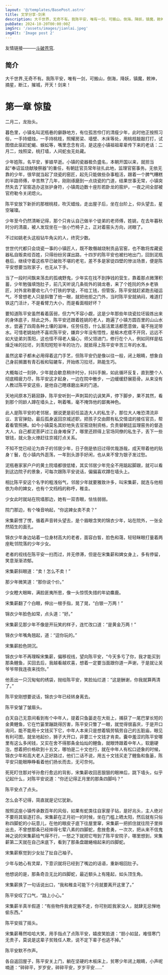 ```yaml
---
layout: '@/templates/BasePost.astro'
title: 文学分享-剑来
description: 大千世界，无奇不有。我陈平安，唯有一剑，可搬山，倒海，降妖，镇魔，敕神，摘星，断江，摧城，开天！剑来！
pubDate: 2024-10-20T00:00:00Z
imgSrc: '/assets/images/jianlai.jpeg'
imgAlt: 'Image post 2'
---
```


友情链接———[斗破苍穹](../sixth-post/).




## 简介
大千世界,无奇不有。我陈平安，唯有一剑，可搬山，倒海，降妖，镇魔，敕神，摘星，断江，摧城，开天！剑来！

# 第一章 惊蛰
   
 二月二，龙抬头。

暮色里，小镇名叫泥瓶巷的僻静地方，有位孤苦伶仃的清瘦少年，此时他正按照习俗，一手持蜡烛，一手持桃枝，照耀房梁、墙壁、木床等处，用桃枝敲敲打打，试图借此驱赶蛇蝎、蜈蚣等，嘴里念念有词，是这座小镇祖祖辈辈传下来的老话：二月二，烛照梁，桃打墙，人间蛇虫无处藏。

少年姓陈，名平安，爹娘早逝。小镇的瓷器极负盛名，本朝开国以来，就担当起“奉诏监烧献陵祭器”的重任，有朝廷官员常年驻扎此地，监理官窑事务。无依无靠的少年，很早就当起了烧瓷的窑匠，起先只能做些杂事粗活，跟着一个脾气糟糕的半路师傅，辛苦熬了几年，刚刚琢磨到一点烧瓷的门道，结果世事无常，小镇突然失去了官窑造办这张护身符，小镇周边数十座形若卧龙的窑炉，一夜之间全部被官府勒令关闭熄火。

陈平安放下新折的那根桃枝，吹灭蜡烛，走出屋子后，坐在台阶上，仰头望去，星空璀璨。

少年至今仍然清晰记得，那个只肯认自己做半个徒弟的老师傅，姓姚，在去年暮秋时分的清晨，被人发现坐在一张小竹椅子上，正对着窑头方向，闭眼了。

不过如姚老头这般钻牛角尖的人，终究少数。

世世代代都只会烧瓷一事的小镇匠人，既不敢僭越烧制贡品官窑，也不敢将库藏瓷器私自贩卖给百姓，只得纷纷另谋出路，十四岁的陈平安也被扫地出门，回到泥瓶巷后，继续守着这栋早已破败不堪的老宅，差不多是家徒四壁的惨淡场景，便是陈平安想要当败家子，也无从下手。

当了一段时间飘来荡去的孤魂野鬼，少年实在找不到挣钱的营生，靠着那点微薄积蓄，少年勉强填饱肚子，前几天听说几条街外的骑龙巷，来了个姓阮的外乡老铁匠，对外宣称要收七八个打铁的学徒，不给工钱，但管饭，陈平安就赶紧跑去碰运气，不曾想老人只是斜瞥了他一眼，就把他拒之门外，当时陈平安就纳闷，难道打铁这门活计，不是看臂力大小，而是看面相好坏？

要知道陈平安虽然看着孱弱，但力气不容小觑，这是少年那些年烧瓷拉坯锻炼出来的身体底子，除此之外，陈平安还跟着姓姚的老人，跑遍了小镇方圆百里的山山水水，尝遍了四周各种土壤的滋味，任劳任怨，什么脏活累活都愿意做，毫不拖泥带水。可惜老姚始终不喜欢陈平安，嫌弃少年没有悟性，是榆木疙瘩不开窍，远远不如大徒弟刘羡阳，这也怪不得老人偏心，师父领进门，修行在个人，例如同样是枯燥乏味的拉坯，刘羡阳短短半年的功力，就抵得上陈平安辛苦三年的水准。

虽然这辈子都未必用得着这门手艺，但陈平安仍是像以往一般，闭上眼睛，想象自己身前搁置有青石板和轱辘车，开始练习拉坯，熟能生巧。

大概每过一刻钟，少年就会歇息稍许时分，抖抖手腕，如此循环反复，直到整个人彻底精疲力尽，陈平安这才起身，一边在院中散步，一边缓缓舒展筋骨。从来没有人教过陈平安这些，是他自己瞎琢磨出来的门道。

天地间原本万籁寂静，陈平安听到一声刺耳的讥讽笑声，停下脚步，果不其然，看到那个同龄人蹲在墙头上，咧着嘴，毫不掩饰他的鄙夷神色。

此人是陈平安的老邻居，据说更是前任监造大人的私生子，那位大人唯恐清流非议、言官弹劾，最后孤身返回京城述职，把孩子交由颇有私交情谊的接任官员，帮着看管照拂。如今小镇莫名其妙地失去官窑烧制资格，负责替朝廷监理窑务的督造大人，自己都泥菩萨过江自身难保了，哪里还顾得上官场同僚的私生子，丢下一些银钱，就火急火燎赶往京城打点关系。

不知不觉已经沦为弃子的邻居少年，日子倒是依旧过得优哉游哉，成天带着他的贴身丫鬟，在小镇内外逛荡，一年到头游手好闲，也从来不曾为银子发过愁。

泥瓶巷家家户户的黄土院墙都很低矮，其实邻居少年完全不用踮起脚跟，就可以看到这边院子的景象，可每次跟陈平安说话，偏偏喜欢蹲在墙头上。

相比陈平安这个名字的粗浅俗气，邻居少年就要雅致许多，叫宋集薪，就连与他相依为命的婢女，也有个文绉绉的称呼，稚圭。

少女此时就站在院墙那边，她有一双杏眼，怯怯弱弱。

院门那边，有个嗓音响起，“你这婢女卖不卖？”

宋集薪愣了愣，循着声音转头望去，是个眉眼含笑的锦衣少年，站在院外，一张全然陌生的面孔。

锦衣少年身边站着一位身材高大的老者，面容白皙，脸色和蔼，轻轻眯眼打量着两座毗邻院落的少年少女。

老者的视线在陈平安一扫而过，并无停滞，但是在宋集薪和婢女身上，多有停留，笑意渐渐浓郁。

宋集薪斜眼道：“卖！怎么不卖！”

那少年微笑道：“那你说个价。”

少女瞪大眼眸，满脸匪夷所思，像一头惊慌失措的年幼麋鹿。

宋集薪翻了个白眼，伸出一根手指，晃了晃，“白银一万两！”

锦衣少年脸色如常，点头道：“好。”

宋集薪见那少年不像是开玩笑的样子，连忙改口道：“是黄金万两！”

锦衣少年嘴角翘起，道：“逗你玩的。”

宋集薪脸色阴沉。

锦衣少年不再理睬宋集薪，偏移视线，望向陈平安，“今天多亏了你，我才能买到那条鲤鱼，买回去后，我越看越欢喜，想着一定要当面跟你道一声谢，于是就让吴爷爷带我连夜来找你。”

他丢出一只沉甸甸的绣袋，抛给陈平安，笑脸灿烂道：“这是酬谢，你我就算两清了。”

陈平安刚想要说话，锦衣少年已经转身离去。

陈平安皱了皱眉头。

白天自己无意间看到有个中年人，提着只鱼篓走在大街上，捕获了一尾巴掌长短的金黄鲤鱼，它在竹篓里蹦跳得厉害，陈平安只瞥了一眼，就觉得很喜庆，于是开口询问，能不能用十文钱买下它，中年人本来只是想着犒劳犒劳自己的五脏庙，眼见有利可图，就坐地起价，狮子大开口，非要三十文钱才肯卖。囊中羞涩的陈平安哪里有这么多闲钱，又实在舍不得那条金灿灿的鲤鱼，就眼馋跟着中年人，软磨硬泡，想着把价格砍到十五文，哪怕是二十文也行，就在中年人有松口迹象的时候，锦衣少年和高大老人正好路过，他们二话不说，用五十文钱买走了鲤鱼和鱼篓，陈平安只能眼睁睁看着他们扬长而去，无可奈何。

死死盯住那对爷孙愈行愈远的背影，宋集薪收回恶狠狠的眼神后，跳下墙头，似乎记起什么，对陈平安说道：“你还记得正月里的那条四脚吗？”

陈平安点了点头。

怎么会不记得，简直就是记忆犹新。

按照这座小镇传承数百年的风俗，如果有蛇类往自家屋子钻，是好兆头，主人绝对不要将其驱逐打杀。宋集薪在正月初一的时候，坐在门槛上晒太阳，然后就有只俗称四脚蛇的小玩意儿，在他的眼皮子底下往屋里窜，宋集薪一把抓住就往院子里摔出去，不曾想那条已经摔得七荤八素的四脚蛇，愈挫愈勇，一次次，把从来不信鬼神之说的宋集薪给气得不行，一怒之下就把它甩到了陈平安院子，哪里想到，宋集薪第二天就在自己床底下，看到了那条盘踞蜷缩起来的四脚蛇。

宋集薪察觉到少女扯了扯自己袖子。

少年与她心有灵犀，下意识就将已经到了嘴边的话语，重新咽回肚子。

他想说的是，那条奇丑无比的四脚蛇，最近额头上有隆起，如头顶生角。

宋集薪换了一句话说出口，“我和稚圭可能下个月就要离开这里了。”

陈平安叹了口气，“路上小心。”

宋集薪半真半假道：“有些物件我肯定搬不走，你可别趁我家没人，就肆无忌惮地偷东西。”

陈平安摇了摇头。

宋集薪蓦然哈哈大笑，用手指点了点陈平安，嬉皮笑脸道：“胆小如鼠，难怪寒门无贵子，莫说是这辈子贫贱任人欺，说不定下辈子也逃不掉。”

陈平安默不作声。

各自返回屋子，陈平安关上门，躺在坚硬的木板床上，贫寒少年闭上眼睛，小声呢喃道：“碎碎平，岁岁安，碎碎平安，岁岁平安……”

